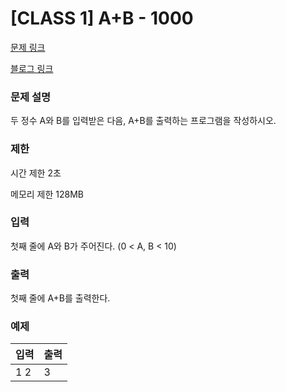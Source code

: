 # [CLASS 1] A+B - 1000 

[문제 링크](https://www.acmicpc.net/problem/1000)

[블로그 링크](https://heui-yong.github.io/백준/post-백준-1000/)

### 문제 설명

<p>두 정수 A와 B를 입력받은 다음, A+B를 출력하는 프로그램을 작성하시오.</p>

### 제한

 <p>시간 제한 2초</p>
 <p>메모리 제한 128MB</p>

### 입력 

 <p>첫째 줄에 A와 B가 주어진다. (0 < A, B < 10)</p>

### 출력 

 <p>첫째 줄에 A+B를 출력한다.</p>

### 예제 
| 입력  | 출력    |
|:-----|:-------|
| 1 2  | 3      |
